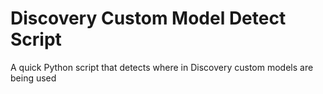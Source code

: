 # Discovery Custom Model Detect Script

A quick Python script that detects where in Discovery custom models are being used
